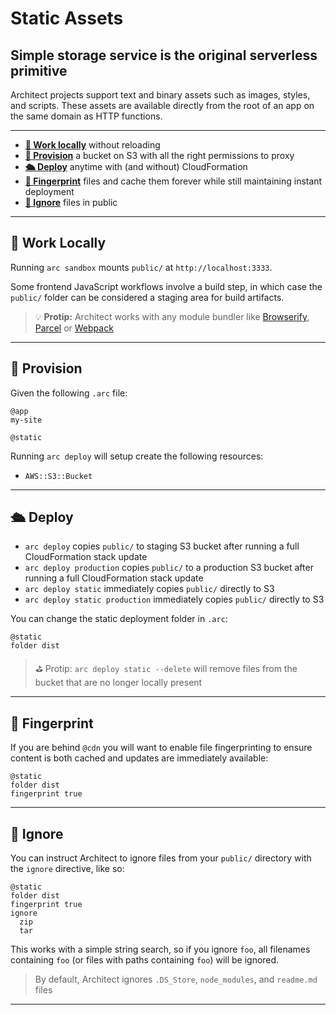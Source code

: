 # Static Assets
## Simple storage service is the original serverless primitive

Architect projects support text and binary assets such as images, styles, and scripts. These assets are available directly from the root of an app on the same domain as HTTP functions.

---

- <a href=#local><b>🚜 Work locally</b></a> without reloading
- <a href=#provision><b>🌾 Provision</b></a> a bucket on S3 with all the right permissions to proxy 
- <a href=#deploy><b>🛳 Deploy</b></a> anytime with (and without) CloudFormation
- <a href=#fingerprint><b>🔎 Fingerprint</b></a> files and cache them forever while still maintaining instant deployment
- <a href=#ignore><b>🙈 Ignore</b></a> files in public

---

<h2 id=local>🚜 Work Locally</h2>

Running `arc sandbox` mounts `public/` at `http://localhost:3333`.

Some frontend JavaScript workflows involve a build step, in which case the `public/` folder can be considered a staging area for build artifacts.

> 💡 **Protip:** Architect works with any module bundler like [Browserify](http://browserify.org/), [Parcel](https://parceljs.org/) or [Webpack](https://webpack.js.org/) 

---

<h2 id=provision>🌾 Provision</h2>

Given the following `.arc` file:

```arc
@app
my-site

@static
```

Running `arc deploy` will setup create the following resources:

- `AWS::S3::Bucket`

---

<h2 id=deploy>🛳 Deploy</h2>

- `arc deploy` copies `public/` to staging S3 bucket after running a full CloudFormation stack update
- `arc deploy production` copies `public/` to a production S3 bucket after running a full CloudFormation stack update
- `arc deploy static` immediately copies `public/` directly to S3
- `arc deploy static production` immediately copies `public/` directly to S3

You can change the static deployment folder in `.arc`:

```arc
@static
folder dist
```

> ⛳️ Protip: `arc deploy static --delete` will remove files from the bucket that are no longer locally present

---

<h2 id=fingerprint>🔎 Fingerprint</h2>

If you are behind `@cdn` you will want to enable file fingerprinting to ensure content is both cached and updates are immediately available:

```arc
@static
folder dist
fingerprint true
```

---

<h2 id=ignore>🙈 Ignore</h2>

You can instruct Architect to ignore files from your `public/` directory with the `ignore` directive, like so:
```arc
@static
folder dist
fingerprint true
ignore
  zip
  tar
```

This works with a simple string search, so if you ignore `foo`, all filenames containing `foo` (or files with paths containing `foo`) will be ignored.

> By default, Architect ignores `.DS_Store`, `node_modules`, and `readme.md` files

---
